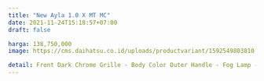 ```yaml
---
title: "New Ayla 1.0 X MT MC"
date: 2021-11-24T15:18:57+07:00
draft: false

harga: 138,750,000
image: https://cms.daihatsu.co.id/uploads/productvariant/1592549803810.png

detail: Front Dark Chrome Grille - Body Color Outer Handle - Fog Lamp - Electric Body Color Outer Mirror + Side Turn Lamp - Rear  Spoiler with High Mount Stop Lamp - B-Pillar Blackout - 14" Alloy Wheel with Gunmetal Paint - Side Visor - Rear Wiper - Chrome Backdoor ornament - Rear Reflector
---
```


